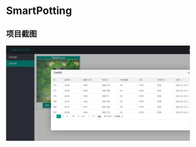 # SmartPotting
## 项目截图
![](https://github.com/AshTentacion/SmartPotting/blob/master/potting.jpeg?raw=true)
